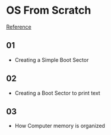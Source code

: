 # OS From Scratch

[Reference](https://github.com/cfenollosa/os-tutorial)

## 01
- Creating a Simple Boot Sector

## 02
- Creating a Boot Sector to print text

## 03
- How Computer memory is organized
